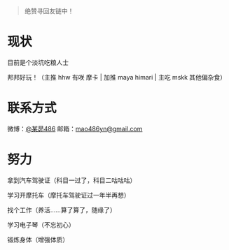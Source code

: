 > 绝赞寻回友链中！

# 现状

目前是个淡坑吃粮人士

邦邦好玩！（主推 hhw 有咲 摩卡 | 加推 maya himari | 主吃 mskk 其他偏杂食）

# 联系方式

微博：[@某昴486](https://weibo.com/5882454721/)
邮箱：mao486yn@gmail.com

# 努力

拿到汽车驾驶证（科目一过了，科目二咕咕咕）

学习开摩托车（摩托车驾驶证过一年半再想）

找个工作（养活……算了算了，随缘了）

学习电子琴（不忘初心）

锻炼身体（增强体质）
